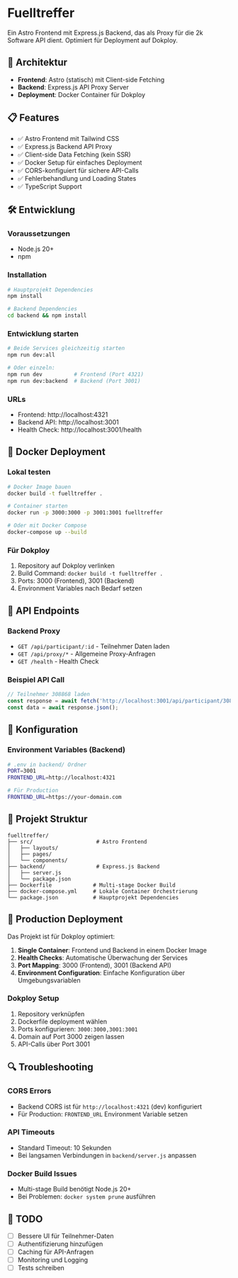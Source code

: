 # Fuelltreffer

Ein Astro Frontend mit Express.js Backend, das als Proxy für die 2k Software API dient. Optimiert für Deployment auf Dokploy.

## 🚀 Architektur

- **Frontend**: Astro (statisch) mit Client-side Fetching
- **Backend**: Express.js API Proxy Server  
- **Deployment**: Docker Container für Dokploy

## 📋 Features

- ✅ Astro Frontend mit Tailwind CSS
- ✅ Express.js Backend API Proxy
- ✅ Client-side Data Fetching (kein SSR)
- ✅ Docker Setup für einfaches Deployment
- ✅ CORS-konfiguiert für sichere API-Calls
- ✅ Fehlerbehandlung und Loading States
- ✅ TypeScript Support

## 🛠️ Entwicklung

### Voraussetzungen

- Node.js 20+
- npm

### Installation

```bash
# Hauptprojekt Dependencies
npm install

# Backend Dependencies  
cd backend && npm install
```

### Entwicklung starten

```bash
# Beide Services gleichzeitig starten
npm run dev:all

# Oder einzeln:
npm run dev          # Frontend (Port 4321)
npm run dev:backend  # Backend (Port 3001)
```

### URLs

- Frontend: http://localhost:4321
- Backend API: http://localhost:3001
- Health Check: http://localhost:3001/health

## 🐳 Docker Deployment

### Lokal testen

```bash
# Docker Image bauen
docker build -t fuelltreffer .

# Container starten
docker run -p 3000:3000 -p 3001:3001 fuelltreffer

# Oder mit Docker Compose
docker-compose up --build
```

### Für Dokploy

1. Repository auf Dokploy verlinken
2. Build Command: `docker build -t fuelltreffer .`
3. Ports: 3000 (Frontend), 3001 (Backend)
4. Environment Variables nach Bedarf setzen

## 📡 API Endpoints

### Backend Proxy

- `GET /api/participant/:id` - Teilnehmer Daten laden
- `GET /api/proxy/*` - Allgemeine Proxy-Anfragen
- `GET /health` - Health Check

### Beispiel API Call

```javascript
// Teilnehmer 308868 laden
const response = await fetch('http://localhost:3001/api/participant/308868');
const data = await response.json();
```

## 🔧 Konfiguration

### Environment Variables (Backend)

```bash
# .env in backend/ Ordner
PORT=3001
FRONTEND_URL=http://localhost:4321

# Für Production
FRONTEND_URL=https://your-domain.com
```

## 📁 Projekt Struktur

```
fuelltreffer/
├── src/                    # Astro Frontend
│   ├── layouts/
│   ├── pages/
│   └── components/
├── backend/                # Express.js Backend
│   ├── server.js
│   └── package.json
├── Dockerfile             # Multi-stage Docker Build
├── docker-compose.yml     # Lokale Container Orchestrierung
└── package.json           # Hauptprojekt Dependencies
```

## 🚀 Production Deployment

Das Projekt ist für Dokploy optimiert:

1. **Single Container**: Frontend und Backend in einem Docker Image
2. **Health Checks**: Automatische Überwachung der Services
3. **Port Mapping**: 3000 (Frontend), 3001 (Backend API)
4. **Environment Configuration**: Einfache Konfiguration über Umgebungsvariablen

### Dokploy Setup

1. Repository verknüpfen
2. Dockerfile deployment wählen
3. Ports konfigurieren: `3000:3000,3001:3001`
4. Domain auf Port 3000 zeigen lassen
5. API-Calls über Port 3001

## 🔍 Troubleshooting

### CORS Errors
- Backend CORS ist für `http://localhost:4321` (dev) konfiguriert
- Für Production: `FRONTEND_URL` Environment Variable setzen

### API Timeouts
- Standard Timeout: 10 Sekunden
- Bei langsamen Verbindungen in `backend/server.js` anpassen

### Docker Build Issues
- Multi-stage Build benötigt Node.js 20+
- Bei Problemen: `docker system prune` ausführen

## 📝 TODO

- [ ] Bessere UI für Teilnehmer-Daten
- [ ] Authentifizierung hinzufügen
- [ ] Caching für API-Anfragen
- [ ] Monitoring und Logging
- [ ] Tests schreiben